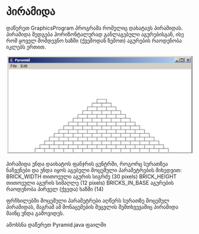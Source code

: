# პირამიდა
დაწერეთ GraphicsProgram პროგრამა რომელიც დახატავს პირამიდას. პირამიდა შედგება ჰორიზონტალურად განლაგებული აგურებისგან, ისე რომ ყოველ მომდევნო ხაზში (ქვემოდან ზემოთ)  აგურების რაოდენობა იკლებს ერთით.

![Pyramid](./../images/assignment5-pyramid-1.png)


პირამიდა უნდა დაიხატოს ფანჯრის ცენტრში, როგორც სურათზეა ნაჩვენები და უნდა იყოს აგებული მოცემული პარამეტრების მიხედვით:
BRICK_WIDTH თითოეული აგურის სიგრძე (30 pixels) 
BRICK_HEIGHT თითოეული აგურის სიმაღლე (12 pixels) 
BRICKS_IN_BASE აგურების რაოდენობა პირველ (ქვედა) ხაზში (14) 

ფრჩხილებში მოცემული პარამეტრები აღწერს სურათზე მოცემულ პირამიდას, მაგრამ ამ მონაცემების შეცვლის შემთხვევაშიც პირამიდა მაინც უნდა გამოვიდეს.

ამოხსნა დაწერეთ Pyramid.java ფაილში
